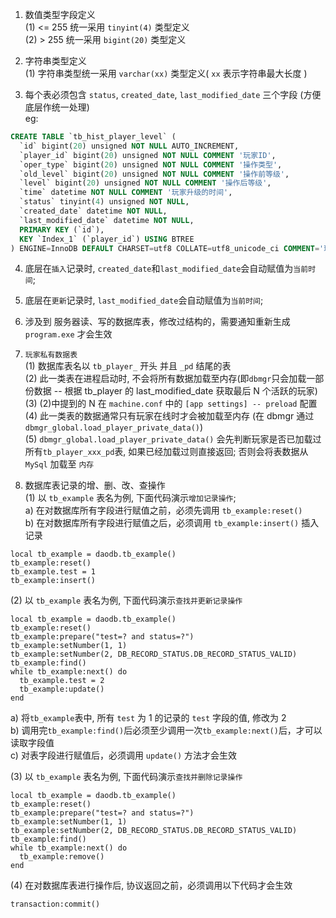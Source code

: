 1. 数值类型字段定义    
(1) <= 255 统一采用 `tinyint(4)` 类型定义    
(2) > 255  统一采用 `bigint(20)` 类型定义    

2. 字符串类型定义    
(1) 字符串类型统一采用 `varchar(xx)` 类型定义( `xx` 表示字符串最大长度 )    

3. 每个表必须包含 `status`, `created_date`, `last_modified_date` 三个字段 (方便底层作统一处理)    
eg:
```sql
CREATE TABLE `tb_hist_player_level` (
  `id` bigint(20) unsigned NOT NULL AUTO_INCREMENT,
  `player_id` bigint(20) unsigned NOT NULL COMMENT '玩家ID',
  `oper_type` bigint(20) unsigned NOT NULL COMMENT '操作类型',
  `old_level` bigint(20) unsigned NOT NULL COMMENT '操作前等级',
  `level` bigint(20) unsigned NOT NULL COMMENT '操作后等级',
  `time` datetime NOT NULL COMMENT '玩家升级的时间',
  `status` tinyint(4) unsigned NOT NULL,
  `created_date` datetime NOT NULL,
  `last_modified_date` datetime NOT NULL,
  PRIMARY KEY (`id`),
  KEY `Index_1` (`player_id`) USING BTREE
) ENGINE=InnoDB DEFAULT CHARSET=utf8 COLLATE=utf8_unicode_ci COMMENT='玩家升级历史表';
```
4. 底层在`插入`记录时, `created_date`和`last_modified_date`会自动赋值为`当前时间`;     
5. 底层在`更新`记录时, `last_modified_date`会自动赋值为`当前时间`;     
6. 涉及到 服务器读、写的数据库表，修改过结构的，需要通知重新生成 `program.exe` 才会生效    

7. `玩家私有数据表`      
(1) 数据库表名以 `tb_player_` 开头 并且 `_pd` 结尾的表                  
(2) 此一类表在进程启动时, 不会将所有数据加载至内存(即`dbmgr`只会加载一部份数据 -- 根据 tb_player 的 last_modified_date 获取最后 N 个活跃的玩家)    
(3) (2)中提到的 N 在 `machine.conf` 中的 `[app settings] -- preload` 配置          
(4) 此一类表的数据通常只有玩家在线时才会被加载至内存 (在 dbmgr 通过 `dbmgr_global.load_player_private_data()`)          
(5) `dbmgr_global.load_player_private_data()` 会先判断玩家是否已加载过所有`tb_player_xxx_pd`表, 如果已经加载过则直接返回; 否则会将表数据从 `MySql` 加载至 `内存`    

8. 数据库表记录的增、删、改、查操作     
(1) 以 `tb_example` 表名为例, 下面代码演示`增加记录操作`;      
a) 在对数据库所有字段进行赋值之前，必须先调用 `tb_example:reset()`     
b) 在对数据库所有字段进行赋值之后，必须调用 `tb_example:insert()` 插入记录     
```
local tb_example = daodb.tb_example()
tb_example:reset()
tb_example.test = 1
tb_example:insert()
```

(2) 以 `tb_example` 表名为例, 下面代码演示`查找并更新记录操作`     
```
local tb_example = daodb.tb_example()
tb_example:reset()
tb_example:prepare("test=? and status=?")
tb_example:setNumber(1, 1)
tb_example:setNumber(2, DB_RECORD_STATUS.DB_RECORD_STATUS_VALID)
tb_example:find()
while tb_example:next() do
  tb_example.test = 2
  tb_example:update()
end
```
a) 将`tb_example`表中, 所有 `test` 为 1 的记录的 `test` 字段的值, 修改为 2     
b) 调用完`tb_example:find()`后必须至少调用一次`tb_example:next()`后，才可以读取字段值     
c) 对表字段进行赋值后，必须调用 `update()` 方法才会生效     

(3) 以 `tb_example` 表名为例, 下面代码演示`查找并删除记录操作`     
```
local tb_example = daodb.tb_example()
tb_example:reset()
tb_example:prepare("test=? and status=?")
tb_example:setNumber(1, 1)
tb_example:setNumber(2, DB_RECORD_STATUS.DB_RECORD_STATUS_VALID)
tb_example:find()
while tb_example:next() do
  tb_example:remove()
end
```

(4) 在对数据库表进行操作后, 协议返回之前，必须调用以下代码才会生效    
```
transaction:commit()
```


